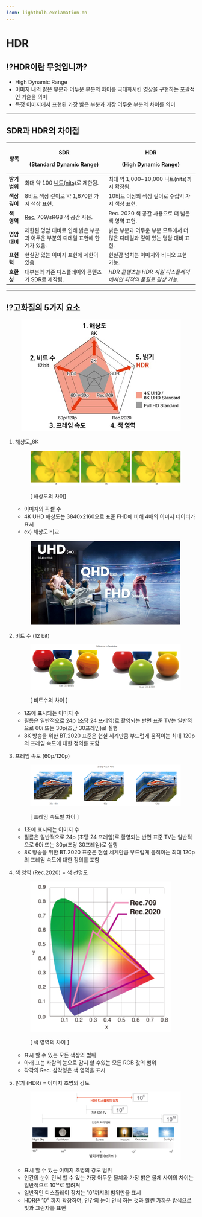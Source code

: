 ```yaml
---
icon: lightbulb-exclamation-on
---
```


# HDR

## ⁉️HDR이란 무엇입니까?

* High Dynamic Range
* 이미지 내의 밝은 부분과 어두운 부분의 차이를 극대화시킨 영상을 구현하는 포괄적인 기술을 의미
* 특정 이미지에서 표현된 가장 밝은 부분과 가장 어두운 부분의 차이를 의미

***

## SDR과 HDR의 차이점

| **항목**    | <p><strong>SDR</strong></p><p><strong>(Standard Dynamic Range)</strong></p> | <p><strong>HDR</strong></p><p><strong>(High Dynamic Range)</strong></p> |
| --------- | --------------------------------------------------------------------------- | ----------------------------------------------------------------------- |
| **밝기 범위** | 최대 약 100 [니트(nits)](hdr/nits.md)로 제한됨.                                      | 최대 약 1,000\~10,000 니트(nits)까지 확장됨.                                      |
| **색상 깊이** | 8비트 색상 깊이로 약 1,670만 가지 색상 표현.                                               | 10비트 이상의 색상 깊이로 수십억 가지 색상 표현.                                           |
| **색 영역**  | [Rec.](hdr/rec..md) 709/sRGB 색 공간 사용.                                       | Rec. 2020 색 공간 사용으로 더 넓은 색 영역 표현.                                       |
| **명암 대비** | 제한된 명암 대비로 인해 밝은 부분과 어두운 부분의 디테일 표현에 한계가 있음.                                | 밝은 부분과 어두운 부분 모두에서 더 많은 디테일과 깊이 있는 명암 대비 표현.                            |
| **표현력**   | 현실감 있는 이미지 표현에 제한이 있음.                                                      | 현실감 넘치는 이미지와 비디오 표현 가능.                                                 |
| **호환성**   | 대부분의 기존 디스플레이와 콘텐츠가 SDR로 제작됨.                                               | _HDR 콘텐츠는 HDR 지원 디스플레이에서만 최적의 품질로 감상 가능._                               |

***

## ⁉️고화질의 5가지 요소

<figure><img src=".gitbook/assets/그림1 (2).jpg" alt=""><figcaption></figcaption></figure>

1.  해상도\_8K

    <figure><img src=".gitbook/assets/그림2 (1).png" alt=""><figcaption><p>[ 해상도의 차이] </p></figcaption></figure>

    * 이미지의 픽셀 수
    * 4K UHD 해상도는 3840x2160으로 표준 FHD에 비해 4배의 이미지 데이터가 표시
    * ex) 해상도 비교

    <figure><img src=".gitbook/assets/그림1 (1).jpg" alt=""><figcaption></figcaption></figure>
2.  비트 수 (12 bit)

    <figure><img src=".gitbook/assets/그림3.png" alt=""><figcaption><p>[ 비트수의 차이 ]</p></figcaption></figure>

    * 1초에 표시되는 이미지 수
    * 필름은 일반적으로 24p (초당 24 프레임)로 촬영되는 반면 표준 TV는 일반적으로 60i 또는 30p(초당 30프레임)로 실행
    * 8K 방송을 위한 BT.2020 표준은 현실 세계만큼 부드럽게 움직이는 최대 120p의 프레임 속도에 대한 정의를 포함
3.  프레임 속도 (60p/120p)

    <figure><img src=".gitbook/assets/그림4.png" alt=""><figcaption><p>[ 프레임 속도별 차이 ]</p></figcaption></figure>

    * 1초에 표시되는 이미지 수
    * 필름은 일반적으로 24p (초당 24 프레임)로 촬영되는 반면 표준 TV는 일반적으로 60i 또는 30p(초당 30프레임)로 실행
    * 8K 방송을 위한 BT.2020 표준은 현실 세계만큼 부드럽게 움직이는 최대 120p의 프레임 속도에 대한 정의를 포함
4.  색 영역 (Rec.2020) = 색 선명도

    <figure><img src=".gitbook/assets/image (2).png" alt=""><figcaption><p>[ 색 영역의                                                                                           차이 ]</p></figcaption></figure>

    * 표시 할 수 있는 모든 색상의 범위
    * 아래 표는 사람의 눈으로 감지 할 수있는 모든 RGB 값의 범위
    * 각각의 Rec. 삼각형은 색 영역을 표시
5.  밝기 (HDR) = 이미지 조명의 강도

    <figure><img src=".gitbook/assets/image (3).png" alt=""><figcaption></figcaption></figure>

    * 표시 할 수 있는 이미지 조명의 강도 범위
    * 인간의 눈이 인식 할 수 있는 가장 어두운 물체와 가장 밝은 물체 사이의 차이는 일반적으로 10¹²로 알려져
    * 일반적인 디스플레이 장치는 10³까지의 범위만을 표시
    * HDR은  10⁵ 까지 확장하여, 인간의 눈이 인식 하는 것과 훨씬 가까운 방식으로 빛과 그림자를 표현

















